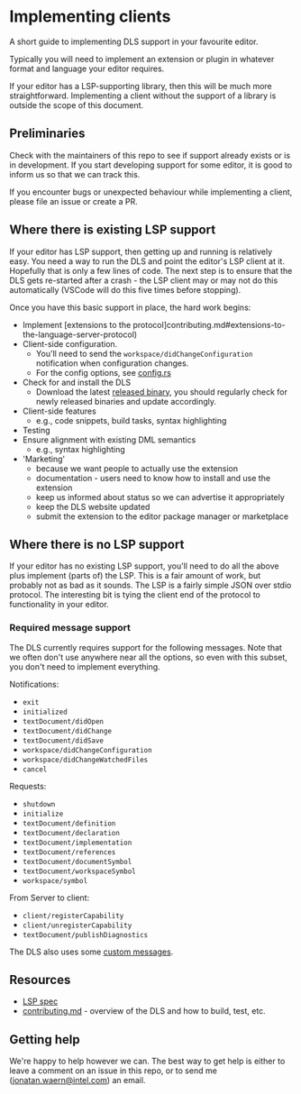 <!--
  © 2024 Intel Corporation
  SPDX-License-Identifier: Apache-2.0 and MIT
-->
# Implementing clients

A short guide to implementing DLS support in your favourite editor.

Typically you will need to implement an extension or plugin in whatever format
and language your editor requires.

If your editor has a LSP-supporting library, then this will be much more straightforward. Implementing a client without the support of a library is outside the scope of this document.

## Preliminaries

Check with the maintainers of this repo to see if support already exists or is in development. If you start developing support for some editor, it is good to inform us so that we can track this.

If you encounter bugs or unexpected behaviour while implementing a client, please file an issue or create a PR.

## Where there is existing LSP support

If your editor has LSP support, then getting up and running is relatively easy. You
need a way to run the DLS and point the editor's LSP client at it. Hopefully
that is only a few lines of code. The next step is to ensure that the DLS gets
re-started after a crash - the LSP client may or may not do this automatically
(VSCode will do this five times before stopping).

Once you have this basic support in place, the hard work begins:

* Implement [extensions to the protocol]contributing.md#extensions-to-the-language-server-protocol)
* Client-side configuration.
  - You'll need to send the `workspace/didChangeConfiguration` notification when
    configuration changes.
  - For the config options, see [config.rs](../dls/src/config.rs#L99-L111)
* Check for and install the DLS
  - Download the latest [released binary](https://github.com/intel/dml-language-server.git/releases), you should regularly check for newly released binaries and update accordingly.
* Client-side features
  - e.g., code snippets, build tasks, syntax highlighting
* Testing
* Ensure alignment with existing DML semantics
  - e.g., syntax highlighting
* 'Marketing'
  - because we want people to actually use the extension
  - documentation - users need to know how to install and use the extension
  - keep us informed about status so we can advertise it appropriately
  - keep the DLS website updated
  - submit the extension to the editor package manager or marketplace

## Where there is no LSP support

If your editor has no existing LSP support, you'll need to do all the above plus
implement (parts of) the LSP. This is a fair amount of work, but probably not as
bad as it sounds. The LSP is a fairly simple JSON over stdio protocol. The
interesting bit is tying the client end of the protocol to functionality in your
editor.

### Required message support

The DLS currently requires support for the following messages. Note that we
often don't use anywhere near all the options, so even with this subset, you
don't need to implement everything.

Notifications:

* `exit`
* `initialized`
* `textDocument/didOpen`
* `textDocument/didChange`
* `textDocument/didSave`
* `workspace/didChangeConfiguration`
* `workspace/didChangeWatchedFiles`
* `cancel`

Requests:

* `shutdown`
* `initialize`
* `textDocument/definition`
* `textDocument/declaration`
* `textDocument/implementation`
* `textDocument/references`
* `textDocument/documentSymbol`
* `textDocument/workspaceSymbol`
* `workspace/symbol`

From Server to client:

* `client/registerCapability`
* `client/unregisterCapability`
* `textDocument/publishDiagnostics`

The DLS also uses some [custom messages](contributing.md#extensions-to-the-language-server-protocol).

## Resources

* [LSP spec](https://microsoft.github.io/language-server-protocol/specification)
* [contributing.md](contributing.md) - overview of the DLS and how to build, test, etc.

## Getting help

We're happy to help however we can. The best way to get help is either to
leave a comment on an issue in this repo, or to send me (jonatan.waern@intel.com) an email.
